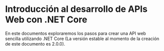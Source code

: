 # Introducción al desarrollo de APIs Web con .NET Core

En este documentos exploraremos los pasos para crear una API web sencilla utilizando .NET Core \(La versión estable al momento de la creación de este documento es 2.0.0\).



